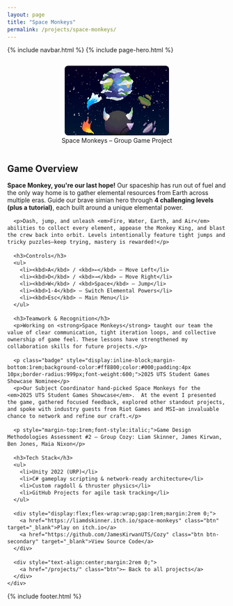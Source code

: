 ```yaml
---
layout: page
title: "Space Monkeys"
permalink: /projects/space-monkeys/
---
```


{% include navbar.html %}
{% include page-hero.html %}
<div class="page-content-container">
  <div class="project-detail">
    <div class="details">
      <div style="display:flex;flex-wrap:wrap;gap:2rem;align-items:center;justify-content:center;">
        <figure style="flex:1;min-width:250px;text-align:center;">
          <img src="/assets/images/SpaceMonkeys.png" alt="Space Monkeys pixel art hero image" style="max-width:100%;border-radius:8px;image-rendering:pixelated;image-rendering:crisp-edges;"/>
          <figcaption>Space Monkeys – Group Game Project</figcaption>
        </figure>
      </div>
      <h2>Game Overview</h2>
      <p><strong>Space Monkey, you're our last hope!</strong> Our spaceship has run out of fuel and the only way home is to gather elemental resources from Earth across multiple eras.  Guide our brave simian hero through <strong>4 challenging levels (plus a tutorial)</strong>, each built around a unique elemental power.</p>

      <p>Dash, jump, and unleash <em>Fire, Water, Earth, and Air</em> abilities to collect every element, appease the Monkey King, and blast the crew back into orbit. Levels intentionally feature tight jumps and tricky puzzles—keep trying, mastery is rewarded!</p>

      <h3>Controls</h3>
      <ul>
        <li><kbd>A</kbd> / <kbd>←</kbd> — Move Left</li>
        <li><kbd>D</kbd> / <kbd>→</kbd> — Move Right</li>
        <li><kbd>W</kbd> / <kbd>Space</kbd> — Jump</li>
        <li><kbd>1-4</kbd> — Switch Elemental Powers</li>
        <li><kbd>Esc</kbd> — Main Menu</li>
      </ul>

      <h3>Teamwork & Recognition</h3>
      <p>Working on <strong>Space Monkeys</strong> taught our team the value of clear communication, tight iteration loops, and collective ownership of game feel. These lessons have strengthened my collaboration skills for future projects.</p>

      <p class="badge" style="display:inline-block;margin-bottom:1rem;background-color:#ff8800;color:#000;padding:4px 10px;border-radius:999px;font-weight:600;">2025 UTS Student Games Showcase Nominee</p>
      <p>Our Subject Coordinator hand-picked Space Monkeys for the <em>2025 UTS Student Games Showcase</em>.  At the event I presented the game, gathered focused feedback, explored other standout projects, and spoke with industry guests from Riot Games and MSI—an invaluable chance to network and refine our craft.</p>

      <p style="margin-top:1rem;font-style:italic;">Game Design Methodologies Assessment #2 — Group Cozy: Liam Skinner, James Kirwan, Ben Jones, Maia Nixon</p>

      <h3>Tech Stack</h3>
      <ul>
        <li>Unity 2022 (URP)</li>
        <li>C# gameplay scripting & network-ready architecture</li>
        <li>Custom ragdoll & thruster physics</li>
        <li>GitHub Projects for agile task tracking</li>
      </ul>

      <div style="display:flex;flex-wrap:wrap;gap:1rem;margin:2rem 0;">
        <a href="https://liamdskinner.itch.io/space-monkeys" class="btn" target="_blank">Play on itch.io</a>
        <a href="https://github.com/JamesKirwanUTS/Cozy" class="btn btn-secondary" target="_blank">View Source Code</a>
      </div>

      <div style="text-align:center;margin:2rem 0;">
        <a href="/projects/" class="btn">← Back to all projects</a>
      </div>
    </div>
  </div>
</div>

<script src="{{ '/assets/js/nav-scroll.js' | relative_url }}" defer></script>
<script src="{{ '/assets/js/scroll-reveal.js' | relative_url }}" defer></script>
<script src="{{ '/assets/js/dark-mode.js' | relative_url }}" defer></script>

{% include footer.html %} 